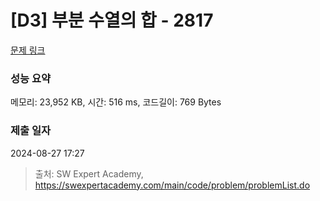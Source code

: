 # [D3] 부분 수열의 합 - 2817 

[문제 링크](https://swexpertacademy.com/main/code/problem/problemDetail.do?contestProbId=AV7IzvG6EksDFAXB) 

### 성능 요약

메모리: 23,952 KB, 시간: 516 ms, 코드길이: 769 Bytes

### 제출 일자

2024-08-27 17:27



> 출처: SW Expert Academy, https://swexpertacademy.com/main/code/problem/problemList.do